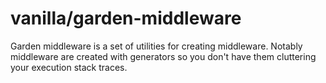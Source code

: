 # vanilla/garden-middleware

Garden middleware is a set of utilities for creating middleware.
Notably middleware are created with generators so you don't have them cluttering your
execution stack traces.
